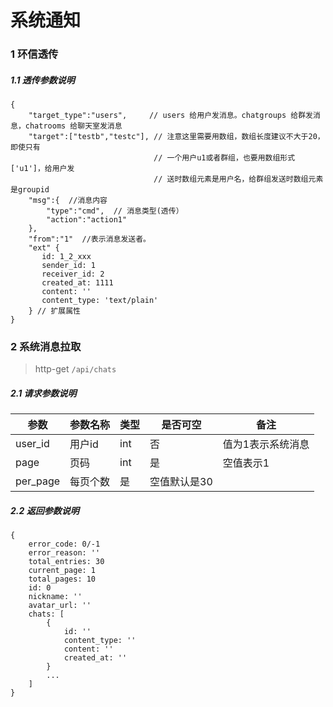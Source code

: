 # 系统通知

### 1 环信透传

##### 1.1 透传参数说明
```
{
    "target_type":"users",     // users 给用户发消息。chatgroups 给群发消息，chatrooms 给聊天室发消息
    "target":["testb","testc"], // 注意这里需要用数组，数组长度建议不大于20，即使只有  
                                // 一个用户u1或者群组，也要用数组形式 ['u1']，给用户发  
                                // 送时数组元素是用户名，给群组发送时数组元素是groupid
    "msg":{  //消息内容
        "type":"cmd",  // 消息类型(透传）
        "action":"action1"
    },
    "from":"1"  //表示消息发送者。
    "ext" {
       id: 1_2_xxx
       sender_id: 1
       receiver_id: 2
       created_at: 1111
       content: ''
       content_type: 'text/plain'
    } // 扩展属性
}
```

### 2 系统消息拉取

> http-get ```/api/chats```

##### 2.1 请求参数说明
|参数|参数名称|类型|是否可空|备注
|---|---|---|---|---
|user_id|用户id|int|否|值为1表示系统消息|
|page|页码|int|是|空值表示1|
|per_page|每页个数|是|空值默认是30|||

##### 2.2 返回参数说明
```
{
    error_code: 0/-1
    error_reason: ''
    total_entries: 30
    current_page: 1
    total_pages: 10
    id: 0
    nickname: ''
    avatar_url: ''
    chats: [
        {
            id: ''
            content_type: ''
            content: ''
            created_at: ''
        }
        ...
    ]
}
```